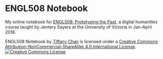 # ENGL508 Notebook

My online notebook for [ENGL508: Prototyping the Past](http://jentery.github.io/508/), a digital humanities course taught by Jentery Sayers at the University of Victoria in Jan-April 2016.

<span xmlns:dct="http://purl.org/dc/terms/" property="dct:title">ENGL508 Notebook</span> by <a xmlns:cc="http://creativecommons.org/ns#" href="https://github.com/eltiffster/ENGL508Notebook" property="cc:attributionName" rel="cc:attributionURL">Tiffany Chan</a> is licensed under a <a rel="license" href="http://creativecommons.org/licenses/by-nc-sa/4.0/">Creative Commons Attribution-NonCommercial-ShareAlike 4.0 International License</a>.
<br/>
<a rel="license" href="http://creativecommons.org/licenses/by-nc-sa/4.0/"><img alt="Creative Commons License" style="border-width:0" src="https://i.creativecommons.org/l/by-nc-sa/4.0/88x31.png" /></a>
